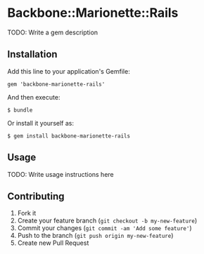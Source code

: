 # Backbone::Marionette::Rails

TODO: Write a gem description

## Installation

Add this line to your application's Gemfile:

    gem 'backbone-marionette-rails'

And then execute:

    $ bundle

Or install it yourself as:

    $ gem install backbone-marionette-rails

## Usage

TODO: Write usage instructions here

## Contributing

1. Fork it
2. Create your feature branch (`git checkout -b my-new-feature`)
3. Commit your changes (`git commit -am 'Add some feature'`)
4. Push to the branch (`git push origin my-new-feature`)
5. Create new Pull Request
